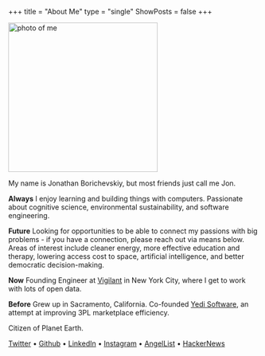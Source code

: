 +++
title = "About Me"
type = "single"
ShowPosts = false
+++

<img src="/profile.jpg" alt="photo of me" width="300"/>

My name is Jonathan Borichevskiy, but most friends just call me Jon.

**Always** I enjoy learning and building things with computers. Passionate about cognitive science, environmental sustainability, and software engineering. 

**Future** Looking for opportunities to be able to connect my passions with big problems - if you have a connection, please reach out via means below. Areas of interest include cleaner energy, more effective education and therapy, lowering access cost to space, artificial intelligence, and better democratic decision-making.

**Now** Founding Engineer at [Vigilant](https://vigilant.cc) in New York City, where I get to work with lots of open data.

**Before** Grew up in Sacramento, California. Co-founded [Yedi Software](https://www.yedi.io/), an attempt at improving 3PL marketplace efficiency. 

Citizen of Planet Earth.

[Twitter](https://twitter.com/jborichevskiy) • [Github](https://github.com/jborichevskiy) • [LinkedIn](https://www.linkedin.com/in/jonathanborichevskiy/) • [Instagram](https://www.instagram.com/jborichevskiy/) • [AngelList](https://angel.co/jonathanborichevskiy) • [HackerNews](https://news.ycombinator.com/user?id=jborichevskiy)